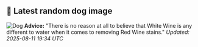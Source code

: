 ## 🐶 Latest random dog image
![Dog](https://images.dog.ceo/breeds/airedale/n02096051_3823.jpg)
**Advice:** "There is no reason at all to believe that White Wine is any different to water when it comes to removing Red Wine stains."
*Updated: 2025-08-11 19:34 UTC*
